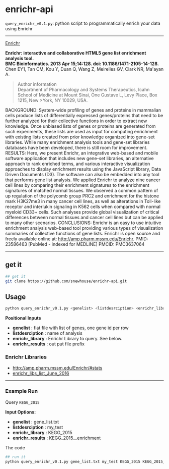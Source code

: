 # enrichr-api

`query_enrichr_v0.1.py`: python script to programmatically enrich your data using Enrichr

******

[Enrichr](http://amp.pharm.mssm.edu/Enrichr) 

**Enrichr: interactive and collaborative HTML5 gene list enrichment analysis tool.**  
**BMC Bioinformatics. 2013 Apr 15;14:128. doi: 10.1186/1471-2105-14-128.**  
Chen EY1, Tan CM, Kou Y, Duan Q, Wang Z, Meirelles GV, Clark NR, Ma'ayan A.
>Author information  
>Department of Pharmacology and Systems Therapeutics, Icahn School of Medicine at Mount Sinai, One Gustave L, Levy Place, Box 1215, New >York, NY 10029, USA.

BACKGROUND:
System-wide profiling of genes and proteins in mammalian cells produce lists of differentially expressed genes/proteins that need to be further analyzed for their collective functions in order to extract new knowledge. Once unbiased lists of genes or proteins are generated from such experiments, these lists are used as input for computing enrichment with existing lists created from prior knowledge organized into gene-set libraries. While many enrichment analysis tools and gene-set libraries databases have been developed, there is still room for improvement.
RESULTS:
Here, we present Enrichr, an integrative web-based and mobile software application that includes new gene-set libraries, an alternative approach to rank enriched terms, and various interactive visualization approaches to display enrichment results using the JavaScript library, Data Driven Documents (D3). The software can also be embedded into any tool that performs gene list analysis. We applied Enrichr to analyze nine cancer cell lines by comparing their enrichment signatures to the enrichment signatures of matched normal tissues. We observed a common pattern of up regulation of the polycomb group PRC2 and enrichment for the histone mark H3K27me3 in many cancer cell lines, as well as alterations in Toll-like receptor and interlukin signaling in K562 cells when compared with normal myeloid CD33+ cells. Such analyses provide global visualization of critical differences between normal tissues and cancer cell lines but can be applied to many other scenarios.
CONCLUSIONS:
Enrichr is an easy to use intuitive enrichment analysis web-based tool providing various types of visualization summaries of collective functions of gene lists. Enrichr is open source and freely available online at: http://amp.pharm.mssm.edu/Enrichr.
PMID: 23586463 [PubMed - indexed for MEDLINE] PMCID: PMC3637064 

**********

## get it
```bash
## get it
git clone https://github.com/snewhouse/enrichr-api.git 
```

## Usage

```bash
python query_enrichr_v0.1.py <genelist> <listdesrciption> <enrichr_library> <enrichr_results>
```

**Positional Inputs**  
- **genelist**         : flat file with list of genes, one gene id per row
- **listdesrciption**  : name of analysis
- **enrichr_library**  : Enrichr Library to query. See below.
- **enrichr_results**  : out put file prefix

### Enrichr Libraries

- http://amp.pharm.mssm.edu/Enrichr/#stats  
- [enrichr_libs_list_June_2016](https://github.com/snewhouse/brain_gene_expression/blob/master/enrichr_api/enrichr_libs_list_June_2016.txt)  


******

### Example Run

Query `KEGG_2015`  

**Input Options:**

- **genelist**         : gene_list.txt
- **listdesrciption**  : my_test
- **enrichr_library**  : KEGG_2015
- **enrichr_results**  : KEGG_2015__enrichment

The code

```bash
## run it
python query_enrichr_v0.1.py gene_list.txt my_test KEGG_2015 KEGG_2015__enrichment
```

